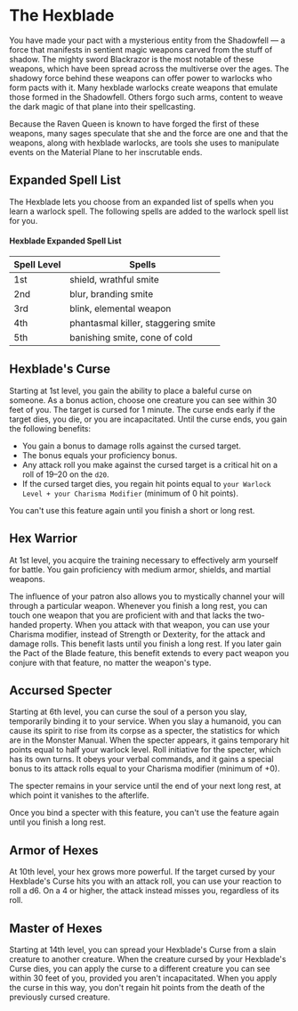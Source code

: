 # The Hexblade
You have made your pact with a mysterious entity from the Shadowfell &mdash; a force that manifests in sentient magic weapons carved from the stuff of shadow.
The mighty sword Blackrazor is the most notable of these weapons, which have been spread across the multiverse over the ages.
The shadowy force behind these weapons can offer power to warlocks who form pacts with it.
Many hexblade warlocks create weapons that emulate those formed in the Shadowfell.
Others forgo such arms, content to weave the dark magic of that plane into their spellcasting.

Because the Raven Queen is known to have forged the first of these weapons, many sages speculate that she and the force are one and that the weapons, along with hexblade warlocks, are tools she uses to manipulate events on the Material Plane to her inscrutable ends.

## Expanded Spell List
The Hexblade lets you choose from an expanded list of spells when you learn a warlock spell.
The following spells are added to the warlock spell list for you.

#### Hexblade Expanded Spell List
| Spell Level | Spells                               |
|-------------|--------------------------------------|
| 1st         | shield, wrathful smite               |
| 2nd         | blur, branding smite                 |
| 3rd         | blink, elemental weapon              |
| 4th         | phantasmal killer, staggering smite  |
| 5th         | banishing smite, cone of cold        |

## Hexblade's Curse
Starting at 1st level, you gain the ability to place a baleful curse on someone.
As a bonus action, choose one creature you can see within 30 feet of you.
The target is cursed for 1 minute.
The curse ends early if the target dies, you die, or you are incapacitated.
Until the curse ends, you gain the following benefits:
- You gain a bonus to damage rolls against the cursed target.
- The bonus equals your proficiency bonus.
- Any attack roll you make against the cursed target is a critical hit on a roll of 19–20 on the `d20`.
- If the cursed target dies, you regain hit points equal to `your Warlock Level + your Charisma Modifier` (minimum of 0 hit points).

You can't use this feature again until you finish a short or long rest.

## Hex Warrior
At 1st level, you acquire the training necessary to effectively arm yourself for battle.
You gain proficiency with medium armor, shields, and martial weapons.

The influence of your patron also allows you to mystically channel your will through a particular weapon.
Whenever you finish a long rest, you can touch one weapon that you are proficient with and that lacks the two-handed property.
When you attack with that weapon, you can use your Charisma modifier, instead of Strength or Dexterity, for the attack and damage rolls.
This benefit lasts until you finish a long rest.
If you later gain the Pact of the Blade feature, this benefit extends to every pact weapon you conjure with that feature, no matter the weapon's type.

## Accursed Specter
Starting at 6th level, you can curse the soul of a person you slay, temporarily binding it to your service.
When you slay a humanoid, you can cause its spirit to rise from its corpse as a specter, the statistics for which are in the Monster Manual.
When the specter appears, it gains temporary hit points equal to half your warlock level.
Roll initiative for the specter, which has its own turns.
It obeys your verbal commands, and it gains a special bonus to its attack rolls equal to your Charisma modifier (minimum of +0).

The specter remains in your service until the end of your next long rest, at which point it vanishes to the afterlife.

Once you bind a specter with this feature, you can't use the feature again until you finish a long rest.

## Armor of Hexes
At 10th level, your hex grows more powerful.
If the target cursed by your Hexblade's Curse hits you with an attack roll, you can use your reaction to roll a d6.
On a 4 or higher, the attack instead misses you, regardless of its roll.

## Master of Hexes
Starting at 14th level, you can spread your Hexblade's Curse from a slain creature to another creature.
When the creature cursed by your Hexblade's Curse dies, you can apply the curse to a different creature you can see within 30 feet of you, provided you aren't incapacitated.
When you apply the curse in this way, you don't regain hit points from the death of the previously cursed creature.
